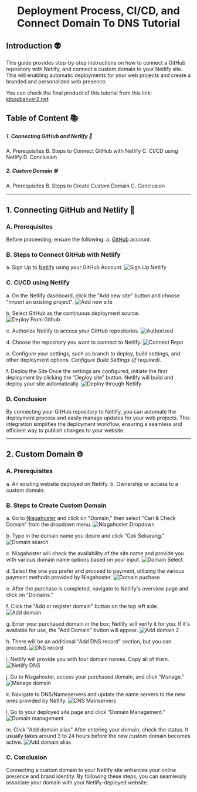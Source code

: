 <h1 align='center'>Deployment Process, CI/CD, and Connect Domain To DNS Tutorial</h1>

## Introduction :alien:

This guide provides step-by-step instructions on how to connect a GitHub repository with Netlify, and connect a custom domain to your Netlify site. This will enabling automatic deployments for your web projects and create a branded and personalized web presence.

You can check the final product of this tutorial from this link: [kiboubanver2.net](https://kiboubanver2.site/)

## Table of Content :books:

##### 1. Connecting GitHub and Netlify :floppy_disk:

A. Prerequisites
B. Steps to Connect GitHub with Netlify
C. CI/CD using Netlify
D. Conclusion

##### 2. Custom Domain :globe_with_meridians:

A. Prerequisites
B. Steps to Create Custom Domain
C. Conclusion

---

## 1. Connecting GitHub and Netlify :floppy_disk:

### A. Prerequisites

Before proceeding, ensure the following:
a. [GitHub](https://github.com/) account.

### B. Steps to Connect GitHub with Netlify

a. Sign Up to [Netlify](https://www.netlify.com/) using your GitHub Account.
![Sign Up Netlify](/assets/Sign%20Up%20Netlify.png)

### C. CI/CD using Netlify

a. On the Netlify dashboard, click the "Add new site" button and choose "Import an existing project".
![Add new site](/assets/Add%20new%20site.png)

b. Select GitHub as the continuous deployment source.
![Deploy From Github](/assets/Deploy%20From%20Github.png)

c. Authorize Netlify to access your GitHub repositories.
![Authorized](/assets/Authorized.png)

d. Choose the repository you want to connect to Netlify.
![Connect Repo](/assets/Connect%20Repo.png)

e. Configure your settings, such as branch to deploy, build settings, and other deployment options. <em>Configure Build Settings (if required)</em>.

f. Deploy the Site
Once the settings are configured, initiate the first deployment by clicking the "Deploy site" button.
Netlify will build and deploy your site automatically.
![Deploy through Netlify](/assets/Deploy%20through%20Netlify.png)

### D. Conclusion

By connecting your GitHub repository to Netlify, you can automate the deployment process and easily manage updates for your web projects. This integration simplifies the deployment workflow, ensuring a seamless and efficient way to publish changes to your website.

---

## 2. Custom Domain :globe_with_meridians:

### A. Prerequisites

a. An existing website deployed on Netlify.
b. Ownership or access to a custom domain.

### B. Steps to Create Custom Domain

a. Go to [Niagahoster](https://www.niagahoster.co.id/) and click on "Domain," then select "Cari & Check Domain" from the dropdown menu.
![Niagahoster Dropdown](/assets/Niaga%20hoster%20dropdown.png)

b. Type in the domain name you desire and click "Cek Sekarang."
![Domain search](/assets/Domain%20search.png)

c. Niagahoster will check the availability of the site name and provide you with various domain name options based on your input.
![Domain Select](/assets/Domain%20select.png)

d. Select the one you prefer and proceed to payment, utilizing the various payment methods provided by Niagahoster.
![Domain puchase](/assets/Domain%20purchase.png)

e. After the purchase is completed, navigate to Netlify's overview page and click on "Domains."

f. Click the "Add or register domain" button on the top left side.
![Add domain](/assets/Add%20Domain%20to%20Netlify.png)

g. Enter your purchased domain in the box; Netlify will verify it for you. If it's available for use, the "Add Domain" button will appear.
![Add domain 2](/assets/Add%20Domain%20Netlify%202.png)

h. There will be an additional "Add DNS record" section, but you can proceed.
![DNS record](/assets/DNS%20Record.png)

i. Netlify will provide you with four domain names. Copy all of them.
![Netlify DNS](/assets/Netlify%20DNS.png)

j. Go to Niagahoster, access your purchased domain, and click "Manage."
![Manage domain](/assets/Manage%20Domain.png)

k. Navigate to DNS/Nameservers and update the name servers to the new ones provided by Netlify.
![DNS Mainservers](/assets/DNS%20:%20Name%20Servers.png)

l. Go to your deployed site page and click "Domain Management."
![Domain management](/assets/Domain%20Management.png)

m. Click "Add domain alias" After entering your domain, check the status. It usually takes around 3 to 24 hours before the new custom domain becomes active.
![Add domain alias](/assets/Add%20domain%20Alias.png)

### C. Conclusion

Connecting a custom domain to your Netlify site enhances your online presence and brand identity. By following these steps, you can seamlessly associate your domain with your Netlify-deployed website.
